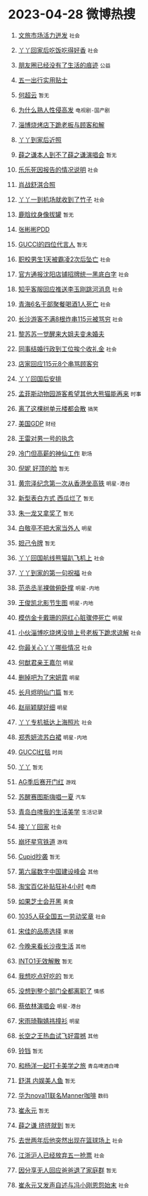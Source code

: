 # 2023-04-28 微博热搜 
1. [文旅市场活力迸发](https://m.weibo.cn/search?containerid=100103type%3D1%26t%3D10%26q%3D%23%E6%96%87%E6%97%85%E5%B8%82%E5%9C%BA%E6%B4%BB%E5%8A%9B%E8%BF%B8%E5%8F%91%23&stream_entry_id=51&isnewpage=1&extparam=seat%3D1%26c_type%3D51%26dgr%3D0%26cate%3D10103%26filter_type%3Drealtimehot%26stream_entry_id%3D51%26pos%3D0%26display_time%3D1682636653%26pre_seqid%3D1682636653034027383158&luicode=10000011&lfid=106003type%3D25%26t%3D3%26disable_hot%3D1%26filter_type%3Drealtimehot) `社会` 

2. [丫丫回家后吃饭吃得好香](https://m.weibo.cn/search?containerid=100103type%3D1%26t%3D10%26q%3D%23%E4%B8%AB%E4%B8%AB%E5%9B%9E%E5%AE%B6%E5%90%8E%E5%90%83%E9%A5%AD%E5%90%83%E5%BE%97%E5%A5%BD%E9%A6%99%23&stream_entry_id=31&isnewpage=1&extparam=seat%3D1%26c_type%3D31%26flag%3D16%26lcate%3D5001%26stream_entry_id%3D31%26filter_type%3Drealtimehot%26realpos%3D1%26q%3D%2523%25E4%25B8%25AB%25E4%25B8%25AB%25E5%259B%259E%25E5%25AE%25B6%25E5%2590%258E%25E5%2590%2583%25E9%25A5%25AD%25E5%2590%2583%25E5%25BE%2597%25E5%25A5%25BD%25E9%25A6%2599%2523%26dgr%3D0%26pos%3D0%26band_rank%3D1%26cate%3D5001%26display_time%3D1682636653%26pre_seqid%3D1682636653034027383158&luicode=10000011&lfid=106003type%3D25%26t%3D3%26disable_hot%3D1%26filter_type%3Drealtimehot) `社会` 

3. [朋友圈已经没有了生活的痕迹](https://m.weibo.cn/search?containerid=100103type%3D1%26t%3D10%26q%3D%23%E6%9C%8B%E5%8F%8B%E5%9C%88%E5%B7%B2%E7%BB%8F%E6%B2%A1%E6%9C%89%E4%BA%86%E7%94%9F%E6%B4%BB%E7%9A%84%E7%97%95%E8%BF%B9%23&stream_entry_id=31&isnewpage=1&extparam=seat%3D1%26c_type%3D31%26flag%3D2%26lcate%3D5001%26stream_entry_id%3D31%26filter_type%3Drealtimehot%26realpos%3D2%26q%3D%2523%25E6%259C%258B%25E5%258F%258B%25E5%259C%2588%25E5%25B7%25B2%25E7%25BB%258F%25E6%25B2%25A1%25E6%259C%2589%25E4%25BA%2586%25E7%2594%259F%25E6%25B4%25BB%25E7%259A%2584%25E7%2597%2595%25E8%25BF%25B9%2523%26dgr%3D0%26pos%3D1%26band_rank%3D2%26cate%3D5001%26display_time%3D1682636653%26pre_seqid%3D1682636653034027383158&luicode=10000011&lfid=106003type%3D25%26t%3D3%26disable_hot%3D1%26filter_type%3Drealtimehot) `公益` 

4. [五一出行实用贴士](https://m.weibo.cn/search?containerid=100103type%3D1%26t%3D10%26q%3D%23%E4%BA%94%E4%B8%80%E5%87%BA%E8%A1%8C%E5%AE%9E%E7%94%A8%E8%B4%B4%E5%A3%AB%23&stream_entry_id=31&isnewpage=1&extparam=seat%3D1%26c_type%3D31%26flag%3D0%26lcate%3D5001%26stream_entry_id%3D31%26filter_type%3Drealtimehot%26realpos%3D3%26q%3D%2523%25E4%25BA%2594%25E4%25B8%2580%25E5%2587%25BA%25E8%25A1%258C%25E5%25AE%259E%25E7%2594%25A8%25E8%25B4%25B4%25E5%25A3%25AB%2523%26dgr%3D0%26pos%3D2%26band_rank%3D3%26cate%3D5001%26display_time%3D1682636653%26pre_seqid%3D1682636653034027383158&luicode=10000011&lfid=106003type%3D25%26t%3D3%26disable_hot%3D1%26filter_type%3Drealtimehot)  

5. [何超云](https://m.weibo.cn/search?containerid=100103type%3D1%26t%3D10%26q%3D%E4%BD%95%E8%B6%85%E4%BA%91&stream_entry_id=31&isnewpage=1&extparam=seat%3D1%26c_type%3D31%26flag%3D2%26lcate%3D5001%26stream_entry_id%3D31%26filter_type%3Drealtimehot%26realpos%3D4%26q%3D%25E4%25BD%2595%25E8%25B6%2585%25E4%25BA%2591%26dgr%3D0%26pos%3D3%26band_rank%3D4%26cate%3D5001%26display_time%3D1682636653%26pre_seqid%3D1682636653034027383158&luicode=10000011&lfid=106003type%3D25%26t%3D3%26disable_hot%3D1%26filter_type%3Drealtimehot) `暂无` 

6. [为什么熟人性侵高发](https://m.weibo.cn/search?containerid=100103type%3D1%26t%3D10%26q%3D%23%E4%B8%BA%E4%BB%80%E4%B9%88%E7%86%9F%E4%BA%BA%E6%80%A7%E4%BE%B5%E9%AB%98%E5%8F%91%23&stream_entry_id=31&isnewpage=1&extparam=seat%3D1%26c_type%3D31%26flag%3D2%26lcate%3D5001%26stream_entry_id%3D31%26filter_type%3Drealtimehot%26realpos%3D5%26q%3D%2523%25E4%25B8%25BA%25E4%25BB%2580%25E4%25B9%2588%25E7%2586%259F%25E4%25BA%25BA%25E6%2580%25A7%25E4%25BE%25B5%25E9%25AB%2598%25E5%258F%2591%2523%26dgr%3D0%26pos%3D4%26band_rank%3D5%26cate%3D5001%26display_time%3D1682636653%26pre_seqid%3D1682636653034027383158&luicode=10000011&lfid=106003type%3D25%26t%3D3%26disable_hot%3D1%26filter_type%3Drealtimehot) `电视剧-国产剧` 

7. [淄博烧烤店下跪老板与顾客和解](https://m.weibo.cn/search?containerid=100103type%3D1%26t%3D10%26q%3D%23%E6%B7%84%E5%8D%9A%E7%83%A7%E7%83%A4%E5%BA%97%E4%B8%8B%E8%B7%AA%E8%80%81%E6%9D%BF%E4%B8%8E%E9%A1%BE%E5%AE%A2%E5%92%8C%E8%A7%A3%23&stream_entry_id=31&isnewpage=1&extparam=seat%3D1%26c_type%3D31%26flag%3D0%26lcate%3D5001%26stream_entry_id%3D31%26filter_type%3Drealtimehot%26realpos%3D6%26q%3D%2523%25E6%25B7%2584%25E5%258D%259A%25E7%2583%25A7%25E7%2583%25A4%25E5%25BA%2597%25E4%25B8%258B%25E8%25B7%25AA%25E8%2580%2581%25E6%259D%25BF%25E4%25B8%258E%25E9%25A1%25BE%25E5%25AE%25A2%25E5%2592%258C%25E8%25A7%25A3%2523%26dgr%3D0%26pos%3D5%26band_rank%3D6%26cate%3D5001%26display_time%3D1682636653%26pre_seqid%3D1682636653034027383158&luicode=10000011&lfid=106003type%3D25%26t%3D3%26disable_hot%3D1%26filter_type%3Drealtimehot)  

8. [丫丫到家后近照](https://m.weibo.cn/search?containerid=100103type%3D1%26t%3D10%26q%3D%23%E4%B8%AB%E4%B8%AB%E5%88%B0%E5%AE%B6%E5%90%8E%E8%BF%91%E7%85%A7%23&stream_entry_id=31&isnewpage=1&extparam=seat%3D1%26c_type%3D31%26flag%3D16%26lcate%3D5001%26stream_entry_id%3D31%26filter_type%3Drealtimehot%26realpos%3D7%26q%3D%2523%25E4%25B8%25AB%25E4%25B8%25AB%25E5%2588%25B0%25E5%25AE%25B6%25E5%2590%258E%25E8%25BF%2591%25E7%2585%25A7%2523%26dgr%3D0%26pos%3D6%26band_rank%3D7%26cate%3D5001%26display_time%3D1682636653%26pre_seqid%3D1682636653034027383158&luicode=10000011&lfid=106003type%3D25%26t%3D3%26disable_hot%3D1%26filter_type%3Drealtimehot)  

9. [薛之谦本人到不了薛之谦演唱会](https://m.weibo.cn/search?containerid=100103type%3D1%26t%3D10%26q%3D%E8%96%9B%E4%B9%8B%E8%B0%A6%E6%9C%AC%E4%BA%BA%E5%88%B0%E4%B8%8D%E4%BA%86%E8%96%9B%E4%B9%8B%E8%B0%A6%E6%BC%94%E5%94%B1%E4%BC%9A&stream_entry_id=31&isnewpage=1&extparam=seat%3D1%26c_type%3D31%26flag%3D0%26lcate%3D5001%26stream_entry_id%3D31%26filter_type%3Drealtimehot%26realpos%3D8%26q%3D%25E8%2596%259B%25E4%25B9%258B%25E8%25B0%25A6%25E6%259C%25AC%25E4%25BA%25BA%25E5%2588%25B0%25E4%25B8%258D%25E4%25BA%2586%25E8%2596%259B%25E4%25B9%258B%25E8%25B0%25A6%25E6%25BC%2594%25E5%2594%25B1%25E4%25BC%259A%26dgr%3D0%26pos%3D7%26band_rank%3D8%26cate%3D5001%26display_time%3D1682636653%26pre_seqid%3D1682636653034027383158&luicode=10000011&lfid=106003type%3D25%26t%3D3%26disable_hot%3D1%26filter_type%3Drealtimehot) `暂无` 

10. [乐乐死因报告的情况说明](https://m.weibo.cn/search?containerid=100103type%3D1%26t%3D10%26q%3D%23%E4%B9%90%E4%B9%90%E6%AD%BB%E5%9B%A0%E6%8A%A5%E5%91%8A%E7%9A%84%E6%83%85%E5%86%B5%E8%AF%B4%E6%98%8E%23&stream_entry_id=31&isnewpage=1&extparam=seat%3D1%26c_type%3D31%26flag%3D0%26lcate%3D5001%26stream_entry_id%3D31%26filter_type%3Drealtimehot%26realpos%3D9%26q%3D%2523%25E4%25B9%2590%25E4%25B9%2590%25E6%25AD%25BB%25E5%259B%25A0%25E6%258A%25A5%25E5%2591%258A%25E7%259A%2584%25E6%2583%2585%25E5%2586%25B5%25E8%25AF%25B4%25E6%2598%258E%2523%26dgr%3D0%26pos%3D8%26band_rank%3D9%26cate%3D5001%26display_time%3D1682636653%26pre_seqid%3D1682636653034027383158&luicode=10000011&lfid=106003type%3D25%26t%3D3%26disable_hot%3D1%26filter_type%3Drealtimehot) `社会` 

11. [肖战舒淇合照](https://m.weibo.cn/search?containerid=100103type%3D1%26t%3D10%26q%3D%23%E8%82%96%E6%88%98%E8%88%92%E6%B7%87%E5%90%88%E7%85%A7%23&stream_entry_id=31&isnewpage=1&extparam=seat%3D1%26c_type%3D31%26flag%3D0%26lcate%3D5001%26stream_entry_id%3D31%26filter_type%3Drealtimehot%26realpos%3D10%26q%3D%2523%25E8%2582%2596%25E6%2588%2598%25E8%2588%2592%25E6%25B7%2587%25E5%2590%2588%25E7%2585%25A7%2523%26dgr%3D0%26pos%3D9%26band_rank%3D10%26cate%3D5001%26display_time%3D1682636653%26pre_seqid%3D1682636653034027383158&luicode=10000011&lfid=106003type%3D25%26t%3D3%26disable_hot%3D1%26filter_type%3Drealtimehot)  

12. [丫丫一到机场就收到了竹子](https://m.weibo.cn/search?containerid=100103type%3D1%26t%3D10%26q%3D%23%E4%B8%AB%E4%B8%AB%E4%B8%80%E5%88%B0%E6%9C%BA%E5%9C%BA%E5%B0%B1%E6%94%B6%E5%88%B0%E4%BA%86%E7%AB%B9%E5%AD%90%23&stream_entry_id=31&isnewpage=1&extparam=seat%3D1%26c_type%3D31%26flag%3D0%26lcate%3D5001%26stream_entry_id%3D31%26filter_type%3Drealtimehot%26realpos%3D11%26q%3D%2523%25E4%25B8%25AB%25E4%25B8%25AB%25E4%25B8%2580%25E5%2588%25B0%25E6%259C%25BA%25E5%259C%25BA%25E5%25B0%25B1%25E6%2594%25B6%25E5%2588%25B0%25E4%25BA%2586%25E7%25AB%25B9%25E5%25AD%2590%2523%26dgr%3D0%26pos%3D10%26band_rank%3D11%26cate%3D5001%26display_time%3D1682636653%26pre_seqid%3D1682636653034027383158&luicode=10000011&lfid=106003type%3D25%26t%3D3%26disable_hot%3D1%26filter_type%3Drealtimehot) `社会` 

13. [鹿晗纹身像拔罐](https://m.weibo.cn/search?containerid=100103type%3D1%26t%3D10%26q%3D%E9%B9%BF%E6%99%97%E7%BA%B9%E8%BA%AB%E5%83%8F%E6%8B%94%E7%BD%90&stream_entry_id=31&isnewpage=1&extparam=seat%3D1%26c_type%3D31%26flag%3D0%26lcate%3D5001%26stream_entry_id%3D31%26filter_type%3Drealtimehot%26realpos%3D12%26q%3D%25E9%25B9%25BF%25E6%2599%2597%25E7%25BA%25B9%25E8%25BA%25AB%25E5%2583%258F%25E6%258B%2594%25E7%25BD%2590%26dgr%3D0%26pos%3D11%26band_rank%3D12%26cate%3D5001%26display_time%3D1682636653%26pre_seqid%3D1682636653034027383158&luicode=10000011&lfid=106003type%3D25%26t%3D3%26disable_hot%3D1%26filter_type%3Drealtimehot) `暂无` 

14. [张彬彬PDD](https://m.weibo.cn/search?containerid=100103type%3D1%26t%3D10%26q%3D%E5%BC%A0%E5%BD%AC%E5%BD%ACPDD&stream_entry_id=31&isnewpage=1&extparam=seat%3D1%26c_type%3D31%26flag%3D0%26lcate%3D5001%26stream_entry_id%3D31%26filter_type%3Drealtimehot%26realpos%3D13%26q%3D%25E5%25BC%25A0%25E5%25BD%25AC%25E5%25BD%25ACPDD%26dgr%3D0%26pos%3D12%26band_rank%3D13%26cate%3D5001%26display_time%3D1682636653%26pre_seqid%3D1682636653034027383158&luicode=10000011&lfid=106003type%3D25%26t%3D3%26disable_hot%3D1%26filter_type%3Drealtimehot)  

15. [GUCCI的四位代言人](https://m.weibo.cn/search?containerid=100103type%3D1%26t%3D10%26q%3DGUCCI%E7%9A%84%E5%9B%9B%E4%BD%8D%E4%BB%A3%E8%A8%80%E4%BA%BA&stream_entry_id=31&isnewpage=1&extparam=seat%3D1%26c_type%3D31%26flag%3D0%26lcate%3D5001%26stream_entry_id%3D31%26filter_type%3Drealtimehot%26realpos%3D14%26q%3DGUCCI%25E7%259A%2584%25E5%259B%259B%25E4%25BD%258D%25E4%25BB%25A3%25E8%25A8%2580%25E4%25BA%25BA%26dgr%3D0%26pos%3D13%26band_rank%3D14%26cate%3D5001%26display_time%3D1682636653%26pre_seqid%3D1682636653034027383158&luicode=10000011&lfid=106003type%3D25%26t%3D3%26disable_hot%3D1%26filter_type%3Drealtimehot) `暂无` 

16. [职校男生1天被霸凌2次后坠亡](https://m.weibo.cn/search?containerid=100103type%3D1%26t%3D10%26q%3D%23%E8%81%8C%E6%A0%A1%E7%94%B7%E7%94%9F1%E5%A4%A9%E8%A2%AB%E9%9C%B8%E5%87%8C2%E6%AC%A1%E5%90%8E%E5%9D%A0%E4%BA%A1%23&stream_entry_id=31&isnewpage=1&extparam=seat%3D1%26c_type%3D31%26flag%3D0%26lcate%3D5001%26stream_entry_id%3D31%26filter_type%3Drealtimehot%26realpos%3D15%26q%3D%2523%25E8%2581%258C%25E6%25A0%25A1%25E7%2594%25B7%25E7%2594%259F1%25E5%25A4%25A9%25E8%25A2%25AB%25E9%259C%25B8%25E5%2587%258C2%25E6%25AC%25A1%25E5%2590%258E%25E5%259D%25A0%25E4%25BA%25A1%2523%26dgr%3D0%26pos%3D14%26band_rank%3D15%26cate%3D5001%26display_time%3D1682636653%26pre_seqid%3D1682636653034027383158&luicode=10000011&lfid=106003type%3D25%26t%3D3%26disable_hot%3D1%26filter_type%3Drealtimehot) `社会` 

17. [官方通报沈阳店铺招牌统一黑底白字](https://m.weibo.cn/search?containerid=100103type%3D1%26t%3D10%26q%3D%23%E5%AE%98%E6%96%B9%E9%80%9A%E6%8A%A5%E6%B2%88%E9%98%B3%E5%BA%97%E9%93%BA%E6%8B%9B%E7%89%8C%E7%BB%9F%E4%B8%80%E9%BB%91%E5%BA%95%E7%99%BD%E5%AD%97%23&stream_entry_id=31&isnewpage=1&extparam=seat%3D1%26c_type%3D31%26flag%3D0%26lcate%3D5001%26stream_entry_id%3D31%26filter_type%3Drealtimehot%26realpos%3D16%26q%3D%2523%25E5%25AE%2598%25E6%2596%25B9%25E9%2580%259A%25E6%258A%25A5%25E6%25B2%2588%25E9%2598%25B3%25E5%25BA%2597%25E9%2593%25BA%25E6%258B%259B%25E7%2589%258C%25E7%25BB%259F%25E4%25B8%2580%25E9%25BB%2591%25E5%25BA%2595%25E7%2599%25BD%25E5%25AD%2597%2523%26dgr%3D0%26pos%3D15%26band_rank%3D16%26cate%3D5001%26display_time%3D1682636653%26pre_seqid%3D1682636653034027383158&luicode=10000011&lfid=106003type%3D25%26t%3D3%26disable_hot%3D1%26filter_type%3Drealtimehot) `社会` 

18. [知乎客服回应推送李玉刚跳河消息](https://m.weibo.cn/search?containerid=100103type%3D1%26t%3D10%26q%3D%23%E7%9F%A5%E4%B9%8E%E5%AE%A2%E6%9C%8D%E5%9B%9E%E5%BA%94%E6%8E%A8%E9%80%81%E6%9D%8E%E7%8E%89%E5%88%9A%E8%B7%B3%E6%B2%B3%E6%B6%88%E6%81%AF%23&stream_entry_id=31&isnewpage=1&extparam=seat%3D1%26c_type%3D31%26flag%3D0%26lcate%3D5001%26stream_entry_id%3D31%26filter_type%3Drealtimehot%26realpos%3D17%26q%3D%2523%25E7%259F%25A5%25E4%25B9%258E%25E5%25AE%25A2%25E6%259C%258D%25E5%259B%259E%25E5%25BA%2594%25E6%258E%25A8%25E9%2580%2581%25E6%259D%258E%25E7%258E%2589%25E5%2588%259A%25E8%25B7%25B3%25E6%25B2%25B3%25E6%25B6%2588%25E6%2581%25AF%2523%26dgr%3D0%26pos%3D16%26band_rank%3D17%26cate%3D5001%26display_time%3D1682636653%26pre_seqid%3D1682636653034027383158&luicode=10000011&lfid=106003type%3D25%26t%3D3%26disable_hot%3D1%26filter_type%3Drealtimehot) `社会` 

19. [青海6名干部聚餐喝酒1人死亡](https://m.weibo.cn/search?containerid=100103type%3D1%26t%3D10%26q%3D%23%E9%9D%92%E6%B5%B76%E5%90%8D%E5%B9%B2%E9%83%A8%E8%81%9A%E9%A4%90%E5%96%9D%E9%85%921%E4%BA%BA%E6%AD%BB%E4%BA%A1%23&stream_entry_id=31&isnewpage=1&extparam=seat%3D1%26c_type%3D31%26flag%3D0%26lcate%3D5001%26stream_entry_id%3D31%26filter_type%3Drealtimehot%26realpos%3D18%26q%3D%2523%25E9%259D%2592%25E6%25B5%25B76%25E5%2590%258D%25E5%25B9%25B2%25E9%2583%25A8%25E8%2581%259A%25E9%25A4%2590%25E5%2596%259D%25E9%2585%25921%25E4%25BA%25BA%25E6%25AD%25BB%25E4%25BA%25A1%2523%26dgr%3D0%26pos%3D17%26band_rank%3D18%26cate%3D5001%26display_time%3D1682636653%26pre_seqid%3D1682636653034027383158&luicode=10000011&lfid=106003type%3D25%26t%3D3%26disable_hot%3D1%26filter_type%3Drealtimehot) `社会` 

20. [长沙游客不满8根炸串115元被骂穷](https://m.weibo.cn/search?containerid=100103type%3D1%26t%3D10%26q%3D%23%E9%95%BF%E6%B2%99%E6%B8%B8%E5%AE%A2%E4%B8%8D%E6%BB%A18%E6%A0%B9%E7%82%B8%E4%B8%B2115%E5%85%83%E8%A2%AB%E9%AA%82%E7%A9%B7%23&stream_entry_id=31&isnewpage=1&extparam=seat%3D1%26c_type%3D31%26flag%3D0%26lcate%3D5001%26stream_entry_id%3D31%26filter_type%3Drealtimehot%26realpos%3D19%26q%3D%2523%25E9%2595%25BF%25E6%25B2%2599%25E6%25B8%25B8%25E5%25AE%25A2%25E4%25B8%258D%25E6%25BB%25A18%25E6%25A0%25B9%25E7%2582%25B8%25E4%25B8%25B2115%25E5%2585%2583%25E8%25A2%25AB%25E9%25AA%2582%25E7%25A9%25B7%2523%26dgr%3D0%26pos%3D18%26band_rank%3D19%26cate%3D5001%26display_time%3D1682636653%26pre_seqid%3D1682636653034027383158&luicode=10000011&lfid=106003type%3D25%26t%3D3%26disable_hot%3D1%26filter_type%3Drealtimehot) `社会` 

21. [黎苏苏一觉醒来大姐夫变未婚夫](https://m.weibo.cn/search?containerid=100103type%3D1%26t%3D10%26q%3D%23%E9%BB%8E%E8%8B%8F%E8%8B%8F%E4%B8%80%E8%A7%89%E9%86%92%E6%9D%A5%E5%A4%A7%E5%A7%90%E5%A4%AB%E5%8F%98%E6%9C%AA%E5%A9%9A%E5%A4%AB%23&stream_entry_id=31&isnewpage=1&extparam=seat%3D1%26c_type%3D31%26flag%3D0%26lcate%3D5001%26stream_entry_id%3D31%26filter_type%3Drealtimehot%26realpos%3D20%26q%3D%2523%25E9%25BB%258E%25E8%258B%258F%25E8%258B%258F%25E4%25B8%2580%25E8%25A7%2589%25E9%2586%2592%25E6%259D%25A5%25E5%25A4%25A7%25E5%25A7%2590%25E5%25A4%25AB%25E5%258F%2598%25E6%259C%25AA%25E5%25A9%259A%25E5%25A4%25AB%2523%26dgr%3D0%26pos%3D19%26band_rank%3D20%26cate%3D5001%26display_time%3D1682636653%26pre_seqid%3D1682636653034027383158&luicode=10000011&lfid=106003type%3D25%26t%3D3%26disable_hot%3D1%26filter_type%3Drealtimehot)  

22. [同事结婚行政到工位挨个收礼金](https://m.weibo.cn/search?containerid=100103type%3D1%26t%3D10%26q%3D%23%E5%90%8C%E4%BA%8B%E7%BB%93%E5%A9%9A%E8%A1%8C%E6%94%BF%E5%88%B0%E5%B7%A5%E4%BD%8D%E6%8C%A8%E4%B8%AA%E6%94%B6%E7%A4%BC%E9%87%91%23&stream_entry_id=31&isnewpage=1&extparam=seat%3D1%26c_type%3D31%26flag%3D0%26lcate%3D5001%26stream_entry_id%3D31%26filter_type%3Drealtimehot%26realpos%3D21%26q%3D%2523%25E5%2590%258C%25E4%25BA%258B%25E7%25BB%2593%25E5%25A9%259A%25E8%25A1%258C%25E6%2594%25BF%25E5%2588%25B0%25E5%25B7%25A5%25E4%25BD%258D%25E6%258C%25A8%25E4%25B8%25AA%25E6%2594%25B6%25E7%25A4%25BC%25E9%2587%2591%2523%26dgr%3D0%26pos%3D20%26band_rank%3D21%26cate%3D5001%26display_time%3D1682636653%26pre_seqid%3D1682636653034027383158&luicode=10000011&lfid=106003type%3D25%26t%3D3%26disable_hot%3D1%26filter_type%3Drealtimehot) `社会` 

23. [店家回应115元8个串骂顾客穷](https://m.weibo.cn/search?containerid=100103type%3D1%26t%3D10%26q%3D%23%E5%BA%97%E5%AE%B6%E5%9B%9E%E5%BA%94115%E5%85%838%E4%B8%AA%E4%B8%B2%E9%AA%82%E9%A1%BE%E5%AE%A2%E7%A9%B7%23&stream_entry_id=31&isnewpage=1&extparam=seat%3D1%26c_type%3D31%26flag%3D0%26lcate%3D5001%26stream_entry_id%3D31%26filter_type%3Drealtimehot%26realpos%3D22%26q%3D%2523%25E5%25BA%2597%25E5%25AE%25B6%25E5%259B%259E%25E5%25BA%2594115%25E5%2585%25838%25E4%25B8%25AA%25E4%25B8%25B2%25E9%25AA%2582%25E9%25A1%25BE%25E5%25AE%25A2%25E7%25A9%25B7%2523%26dgr%3D0%26pos%3D21%26band_rank%3D22%26cate%3D5001%26display_time%3D1682636653%26pre_seqid%3D1682636653034027383158&luicode=10000011&lfid=106003type%3D25%26t%3D3%26disable_hot%3D1%26filter_type%3Drealtimehot)  

24. [丫丫回国后安排](https://m.weibo.cn/search?containerid=100103type%3D1%26t%3D10%26q%3D%23%E4%B8%AB%E4%B8%AB%E5%9B%9E%E5%9B%BD%E5%90%8E%E5%AE%89%E6%8E%92%23&stream_entry_id=31&isnewpage=1&extparam=seat%3D1%26c_type%3D31%26flag%3D0%26lcate%3D5001%26stream_entry_id%3D31%26filter_type%3Drealtimehot%26realpos%3D23%26q%3D%2523%25E4%25B8%25AB%25E4%25B8%25AB%25E5%259B%259E%25E5%259B%25BD%25E5%2590%258E%25E5%25AE%2589%25E6%258E%2592%2523%26dgr%3D0%26pos%3D22%26band_rank%3D23%26cate%3D5001%26display_time%3D1682636653%26pre_seqid%3D1682636653034027383158&luicode=10000011&lfid=106003type%3D25%26t%3D3%26disable_hot%3D1%26filter_type%3Drealtimehot)  

25. [孟菲斯动物园游客希望其他大熊猫能再来](https://m.weibo.cn/search?containerid=100103type%3D1%26t%3D10%26q%3D%23%E5%AD%9F%E8%8F%B2%E6%96%AF%E5%8A%A8%E7%89%A9%E5%9B%AD%E6%B8%B8%E5%AE%A2%E5%B8%8C%E6%9C%9B%E5%85%B6%E4%BB%96%E5%A4%A7%E7%86%8A%E7%8C%AB%E8%83%BD%E5%86%8D%E6%9D%A5%23&stream_entry_id=31&isnewpage=1&extparam=seat%3D1%26c_type%3D31%26flag%3D0%26lcate%3D5001%26stream_entry_id%3D31%26filter_type%3Drealtimehot%26realpos%3D24%26q%3D%2523%25E5%25AD%259F%25E8%258F%25B2%25E6%2596%25AF%25E5%258A%25A8%25E7%2589%25A9%25E5%259B%25AD%25E6%25B8%25B8%25E5%25AE%25A2%25E5%25B8%258C%25E6%259C%259B%25E5%2585%25B6%25E4%25BB%2596%25E5%25A4%25A7%25E7%2586%258A%25E7%258C%25AB%25E8%2583%25BD%25E5%2586%258D%25E6%259D%25A5%2523%26dgr%3D0%26pos%3D23%26band_rank%3D24%26cate%3D5001%26display_time%3D1682636653%26pre_seqid%3D1682636653034027383158&luicode=10000011&lfid=106003type%3D25%26t%3D3%26disable_hot%3D1%26filter_type%3Drealtimehot) `时事` 

26. [离了这棵树单元楼都会散](https://m.weibo.cn/search?containerid=100103type%3D1%26t%3D10%26q%3D%23%E7%A6%BB%E4%BA%86%E8%BF%99%E6%A3%B5%E6%A0%91%E5%8D%95%E5%85%83%E6%A5%BC%E9%83%BD%E4%BC%9A%E6%95%A3%23&stream_entry_id=31&isnewpage=1&extparam=seat%3D1%26c_type%3D31%26flag%3D0%26lcate%3D5001%26stream_entry_id%3D31%26filter_type%3Drealtimehot%26realpos%3D25%26q%3D%2523%25E7%25A6%25BB%25E4%25BA%2586%25E8%25BF%2599%25E6%25A3%25B5%25E6%25A0%2591%25E5%258D%2595%25E5%2585%2583%25E6%25A5%25BC%25E9%2583%25BD%25E4%25BC%259A%25E6%2595%25A3%2523%26dgr%3D0%26pos%3D24%26band_rank%3D25%26cate%3D5001%26display_time%3D1682636653%26pre_seqid%3D1682636653034027383158&luicode=10000011&lfid=106003type%3D25%26t%3D3%26disable_hot%3D1%26filter_type%3Drealtimehot) `搞笑` 

27. [美国GDP](https://m.weibo.cn/search?containerid=100103type%3D1%26t%3D10%26q%3D%E7%BE%8E%E5%9B%BDGDP&stream_entry_id=31&isnewpage=1&extparam=seat%3D1%26c_type%3D31%26flag%3D0%26lcate%3D5001%26stream_entry_id%3D31%26filter_type%3Drealtimehot%26realpos%3D26%26q%3D%25E7%25BE%258E%25E5%259B%25BDGDP%26dgr%3D0%26pos%3D25%26band_rank%3D26%26cate%3D5001%26display_time%3D1682636653%26pre_seqid%3D1682636653034027383158&luicode=10000011&lfid=106003type%3D25%26t%3D3%26disable_hot%3D1%26filter_type%3Drealtimehot) `财经` 

28. [王雷对男一号的执念](https://m.weibo.cn/search?containerid=100103type%3D1%26t%3D10%26q%3D%23%E7%8E%8B%E9%9B%B7%E5%AF%B9%E7%94%B7%E4%B8%80%E5%8F%B7%E7%9A%84%E6%89%A7%E5%BF%B5%23&stream_entry_id=31&isnewpage=1&extparam=seat%3D1%26c_type%3D31%26flag%3D0%26lcate%3D5001%26stream_entry_id%3D31%26filter_type%3Drealtimehot%26realpos%3D27%26q%3D%2523%25E7%258E%258B%25E9%259B%25B7%25E5%25AF%25B9%25E7%2594%25B7%25E4%25B8%2580%25E5%258F%25B7%25E7%259A%2584%25E6%2589%25A7%25E5%25BF%25B5%2523%26dgr%3D0%26pos%3D26%26band_rank%3D27%26cate%3D5001%26display_time%3D1682636653%26pre_seqid%3D1682636653034027383158&luicode=10000011&lfid=106003type%3D25%26t%3D3%26disable_hot%3D1%26filter_type%3Drealtimehot)  

29. [冷门但高薪的神仙工作](https://m.weibo.cn/search?containerid=100103type%3D1%26t%3D10%26q%3D%23%E5%86%B7%E9%97%A8%E4%BD%86%E9%AB%98%E8%96%AA%E7%9A%84%E7%A5%9E%E4%BB%99%E5%B7%A5%E4%BD%9C%23&stream_entry_id=31&isnewpage=1&extparam=seat%3D1%26c_type%3D31%26flag%3D0%26lcate%3D5001%26stream_entry_id%3D31%26filter_type%3Drealtimehot%26realpos%3D28%26q%3D%2523%25E5%2586%25B7%25E9%2597%25A8%25E4%25BD%2586%25E9%25AB%2598%25E8%2596%25AA%25E7%259A%2584%25E7%25A5%259E%25E4%25BB%2599%25E5%25B7%25A5%25E4%25BD%259C%2523%26dgr%3D0%26pos%3D27%26band_rank%3D28%26cate%3D5001%26display_time%3D1682636653%26pre_seqid%3D1682636653034027383158&luicode=10000011&lfid=106003type%3D25%26t%3D3%26disable_hot%3D1%26filter_type%3Drealtimehot) `职场` 

30. [倪妮 好顶的脸](https://m.weibo.cn/search?containerid=100103type%3D1%26t%3D10%26q%3D%E5%80%AA%E5%A6%AE+%E5%A5%BD%E9%A1%B6%E7%9A%84%E8%84%B8&stream_entry_id=31&isnewpage=1&extparam=seat%3D1%26c_type%3D31%26flag%3D0%26lcate%3D5001%26stream_entry_id%3D31%26filter_type%3Drealtimehot%26realpos%3D29%26q%3D%25E5%2580%25AA%25E5%25A6%25AE%2520%25E5%25A5%25BD%25E9%25A1%25B6%25E7%259A%2584%25E8%2584%25B8%26dgr%3D0%26pos%3D28%26band_rank%3D29%26cate%3D5001%26display_time%3D1682636653%26pre_seqid%3D1682636653034027383158&luicode=10000011&lfid=106003type%3D25%26t%3D3%26disable_hot%3D1%26filter_type%3Drealtimehot) `暂无` 

31. [黄宗泽纪念第一次从香港坐高铁](https://m.weibo.cn/search?containerid=100103type%3D1%26t%3D10%26q%3D%23%E9%BB%84%E5%AE%97%E6%B3%BD%E7%BA%AA%E5%BF%B5%E7%AC%AC%E4%B8%80%E6%AC%A1%E4%BB%8E%E9%A6%99%E6%B8%AF%E5%9D%90%E9%AB%98%E9%93%81%23&stream_entry_id=31&isnewpage=1&extparam=seat%3D1%26c_type%3D31%26flag%3D0%26lcate%3D5001%26stream_entry_id%3D31%26filter_type%3Drealtimehot%26realpos%3D30%26q%3D%2523%25E9%25BB%2584%25E5%25AE%2597%25E6%25B3%25BD%25E7%25BA%25AA%25E5%25BF%25B5%25E7%25AC%25AC%25E4%25B8%2580%25E6%25AC%25A1%25E4%25BB%258E%25E9%25A6%2599%25E6%25B8%25AF%25E5%259D%2590%25E9%25AB%2598%25E9%2593%2581%2523%26dgr%3D0%26pos%3D29%26band_rank%3D30%26cate%3D5001%26display_time%3D1682636653%26pre_seqid%3D1682636653034027383158&luicode=10000011&lfid=106003type%3D25%26t%3D3%26disable_hot%3D1%26filter_type%3Drealtimehot) `明星-港台` 

32. [新型表白方式 西瓜烂了](https://m.weibo.cn/search?containerid=100103type%3D1%26t%3D10%26q%3D%E6%96%B0%E5%9E%8B%E8%A1%A8%E7%99%BD%E6%96%B9%E5%BC%8F+%E8%A5%BF%E7%93%9C%E7%83%82%E4%BA%86&stream_entry_id=31&isnewpage=1&extparam=seat%3D1%26c_type%3D31%26flag%3D0%26lcate%3D5001%26stream_entry_id%3D31%26filter_type%3Drealtimehot%26realpos%3D31%26q%3D%25E6%2596%25B0%25E5%259E%258B%25E8%25A1%25A8%25E7%2599%25BD%25E6%2596%25B9%25E5%25BC%258F%2520%25E8%25A5%25BF%25E7%2593%259C%25E7%2583%2582%25E4%25BA%2586%26dgr%3D0%26pos%3D30%26band_rank%3D31%26cate%3D5001%26display_time%3D1682636653%26pre_seqid%3D1682636653034027383158&luicode=10000011&lfid=106003type%3D25%26t%3D3%26disable_hot%3D1%26filter_type%3Drealtimehot) `暂无` 

33. [朱一龙又拿奖了](https://m.weibo.cn/search?containerid=100103type%3D1%26t%3D10%26q%3D%E6%9C%B1%E4%B8%80%E9%BE%99%E5%8F%88%E6%8B%BF%E5%A5%96%E4%BA%86&stream_entry_id=31&isnewpage=1&extparam=seat%3D1%26c_type%3D31%26flag%3D0%26lcate%3D5001%26stream_entry_id%3D31%26filter_type%3Drealtimehot%26realpos%3D32%26q%3D%25E6%259C%25B1%25E4%25B8%2580%25E9%25BE%2599%25E5%258F%2588%25E6%258B%25BF%25E5%25A5%2596%25E4%25BA%2586%26dgr%3D0%26pos%3D31%26band_rank%3D32%26cate%3D5001%26display_time%3D1682636653%26pre_seqid%3D1682636653034027383158&luicode=10000011&lfid=106003type%3D25%26t%3D3%26disable_hot%3D1%26filter_type%3Drealtimehot) `暂无` 

34. [白敬亭不把大家当外人](https://m.weibo.cn/search?containerid=100103type%3D1%26t%3D10%26q%3D%23%E7%99%BD%E6%95%AC%E4%BA%AD%E4%B8%8D%E6%8A%8A%E5%A4%A7%E5%AE%B6%E5%BD%93%E5%A4%96%E4%BA%BA%23&stream_entry_id=31&isnewpage=1&extparam=seat%3D1%26c_type%3D31%26flag%3D0%26lcate%3D5001%26stream_entry_id%3D31%26filter_type%3Drealtimehot%26realpos%3D33%26q%3D%2523%25E7%2599%25BD%25E6%2595%25AC%25E4%25BA%25AD%25E4%25B8%258D%25E6%258A%258A%25E5%25A4%25A7%25E5%25AE%25B6%25E5%25BD%2593%25E5%25A4%2596%25E4%25BA%25BA%2523%26dgr%3D0%26pos%3D32%26band_rank%3D33%26cate%3D5001%26display_time%3D1682636653%26pre_seqid%3D1682636653034027383158&luicode=10000011&lfid=106003type%3D25%26t%3D3%26disable_hot%3D1%26filter_type%3Drealtimehot) `明星` 

35. [妲己令牌](https://m.weibo.cn/search?containerid=100103type%3D1%26t%3D10%26q%3D%23%E5%A6%B2%E5%B7%B1%E4%BB%A4%E7%89%8C%23&stream_entry_id=31&isnewpage=1&extparam=seat%3D1%26c_type%3D31%26flag%3D0%26lcate%3D5001%26stream_entry_id%3D31%26filter_type%3Drealtimehot%26realpos%3D34%26q%3D%2523%25E5%25A6%25B2%25E5%25B7%25B1%25E4%25BB%25A4%25E7%2589%258C%2523%26dgr%3D0%26pos%3D33%26band_rank%3D34%26cate%3D5001%26display_time%3D1682636653%26pre_seqid%3D1682636653034027383158&luicode=10000011&lfid=106003type%3D25%26t%3D3%26disable_hot%3D1%26filter_type%3Drealtimehot) `暂无` 

36. [丫丫回国航线熊猫趴飞机上](https://m.weibo.cn/search?containerid=100103type%3D1%26t%3D10%26q%3D%23%E4%B8%AB%E4%B8%AB%E5%9B%9E%E5%9B%BD%E8%88%AA%E7%BA%BF%E7%86%8A%E7%8C%AB%E8%B6%B4%E9%A3%9E%E6%9C%BA%E4%B8%8A%23&stream_entry_id=31&isnewpage=1&extparam=seat%3D1%26c_type%3D31%26flag%3D0%26lcate%3D5001%26stream_entry_id%3D31%26filter_type%3Drealtimehot%26realpos%3D35%26q%3D%2523%25E4%25B8%25AB%25E4%25B8%25AB%25E5%259B%259E%25E5%259B%25BD%25E8%2588%25AA%25E7%25BA%25BF%25E7%2586%258A%25E7%258C%25AB%25E8%25B6%25B4%25E9%25A3%259E%25E6%259C%25BA%25E4%25B8%258A%2523%26dgr%3D0%26pos%3D34%26band_rank%3D35%26cate%3D5001%26display_time%3D1682636653%26pre_seqid%3D1682636653034027383158&luicode=10000011&lfid=106003type%3D25%26t%3D3%26disable_hot%3D1%26filter_type%3Drealtimehot) `社会` 

37. [丫丫到家的第一句祝福](https://m.weibo.cn/search?containerid=100103type%3D1%26t%3D10%26q%3D%23%E4%B8%AB%E4%B8%AB%E5%88%B0%E5%AE%B6%E7%9A%84%E7%AC%AC%E4%B8%80%E5%8F%A5%E7%A5%9D%E7%A6%8F%23&stream_entry_id=31&isnewpage=1&extparam=seat%3D1%26c_type%3D31%26flag%3D0%26lcate%3D5001%26stream_entry_id%3D31%26filter_type%3Drealtimehot%26realpos%3D36%26q%3D%2523%25E4%25B8%25AB%25E4%25B8%25AB%25E5%2588%25B0%25E5%25AE%25B6%25E7%259A%2584%25E7%25AC%25AC%25E4%25B8%2580%25E5%258F%25A5%25E7%25A5%259D%25E7%25A6%258F%2523%26dgr%3D0%26pos%3D35%26band_rank%3D36%26cate%3D5001%26display_time%3D1682636653%26pre_seqid%3D1682636653034027383158&luicode=10000011&lfid=106003type%3D25%26t%3D3%26disable_hot%3D1%26filter_type%3Drealtimehot) `社会` 

38. [范丞丞半裸做俯卧撑](https://m.weibo.cn/search?containerid=100103type%3D1%26t%3D10%26q%3D%23%E8%8C%83%E4%B8%9E%E4%B8%9E%E5%8D%8A%E8%A3%B8%E5%81%9A%E4%BF%AF%E5%8D%A7%E6%92%91%23&stream_entry_id=31&isnewpage=1&extparam=seat%3D1%26c_type%3D31%26flag%3D0%26lcate%3D5001%26stream_entry_id%3D31%26filter_type%3Drealtimehot%26realpos%3D37%26q%3D%2523%25E8%258C%2583%25E4%25B8%259E%25E4%25B8%259E%25E5%258D%258A%25E8%25A3%25B8%25E5%2581%259A%25E4%25BF%25AF%25E5%258D%25A7%25E6%2592%2591%2523%26dgr%3D0%26pos%3D36%26band_rank%3D37%26cate%3D5001%26display_time%3D1682636653%26pre_seqid%3D1682636653034027383158&luicode=10000011&lfid=106003type%3D25%26t%3D3%26disable_hot%3D1%26filter_type%3Drealtimehot) `明星-内地` 

39. [王俊凯北影节生图](https://m.weibo.cn/search?containerid=100103type%3D1%26t%3D10%26q%3D%E7%8E%8B%E4%BF%8A%E5%87%AF%E5%8C%97%E5%BD%B1%E8%8A%82%E7%94%9F%E5%9B%BE&stream_entry_id=31&isnewpage=1&extparam=seat%3D1%26c_type%3D31%26flag%3D0%26lcate%3D5001%26stream_entry_id%3D31%26filter_type%3Drealtimehot%26realpos%3D38%26q%3D%25E7%258E%258B%25E4%25BF%258A%25E5%2587%25AF%25E5%258C%2597%25E5%25BD%25B1%25E8%258A%2582%25E7%2594%259F%25E5%259B%25BE%26dgr%3D0%26pos%3D37%26band_rank%3D38%26cate%3D5001%26display_time%3D1682636653%26pre_seqid%3D1682636653034027383158&luicode=10000011&lfid=106003type%3D25%26t%3D3%26disable_hot%3D1%26filter_type%3Drealtimehot) `明星-内地` 

40. [模仿金卡戴珊的网红心脏骤停死亡](https://m.weibo.cn/search?containerid=100103type%3D1%26t%3D10%26q%3D%23%E6%A8%A1%E4%BB%BF%E9%87%91%E5%8D%A1%E6%88%B4%E7%8F%8A%E7%9A%84%E7%BD%91%E7%BA%A2%E5%BF%83%E8%84%8F%E9%AA%A4%E5%81%9C%E6%AD%BB%E4%BA%A1%23&stream_entry_id=31&isnewpage=1&extparam=seat%3D1%26c_type%3D31%26flag%3D0%26lcate%3D5001%26stream_entry_id%3D31%26filter_type%3Drealtimehot%26realpos%3D39%26q%3D%2523%25E6%25A8%25A1%25E4%25BB%25BF%25E9%2587%2591%25E5%258D%25A1%25E6%2588%25B4%25E7%258F%258A%25E7%259A%2584%25E7%25BD%2591%25E7%25BA%25A2%25E5%25BF%2583%25E8%2584%258F%25E9%25AA%25A4%25E5%2581%259C%25E6%25AD%25BB%25E4%25BA%25A1%2523%26dgr%3D0%26pos%3D38%26band_rank%3D39%26cate%3D5001%26display_time%3D1682636653%26pre_seqid%3D1682636653034027383158&luicode=10000011&lfid=106003type%3D25%26t%3D3%26disable_hot%3D1%26filter_type%3Drealtimehot) `明星` 

41. [小伙淄博吃烧烤没排上号老板下跪求谅解](https://m.weibo.cn/search?containerid=100103type%3D1%26t%3D10%26q%3D%23%E5%B0%8F%E4%BC%99%E6%B7%84%E5%8D%9A%E5%90%83%E7%83%A7%E7%83%A4%E6%B2%A1%E6%8E%92%E4%B8%8A%E5%8F%B7%E8%80%81%E6%9D%BF%E4%B8%8B%E8%B7%AA%E6%B1%82%E8%B0%85%E8%A7%A3%23&stream_entry_id=31&isnewpage=1&extparam=seat%3D1%26c_type%3D31%26flag%3D0%26lcate%3D5001%26stream_entry_id%3D31%26filter_type%3Drealtimehot%26realpos%3D40%26q%3D%2523%25E5%25B0%258F%25E4%25BC%2599%25E6%25B7%2584%25E5%258D%259A%25E5%2590%2583%25E7%2583%25A7%25E7%2583%25A4%25E6%25B2%25A1%25E6%258E%2592%25E4%25B8%258A%25E5%258F%25B7%25E8%2580%2581%25E6%259D%25BF%25E4%25B8%258B%25E8%25B7%25AA%25E6%25B1%2582%25E8%25B0%2585%25E8%25A7%25A3%2523%26dgr%3D0%26pos%3D39%26band_rank%3D40%26cate%3D5001%26display_time%3D1682636653%26pre_seqid%3D1682636653034027383158&luicode=10000011&lfid=106003type%3D25%26t%3D3%26disable_hot%3D1%26filter_type%3Drealtimehot) `社会` 

42. [你最关心丫丫哪些情况](https://m.weibo.cn/search?containerid=100103type%3D1%26t%3D10%26q%3D%23%E4%BD%A0%E6%9C%80%E5%85%B3%E5%BF%83%E4%B8%AB%E4%B8%AB%E5%93%AA%E4%BA%9B%E6%83%85%E5%86%B5%23&stream_entry_id=31&isnewpage=1&extparam=seat%3D1%26c_type%3D31%26flag%3D0%26lcate%3D5001%26stream_entry_id%3D31%26filter_type%3Drealtimehot%26realpos%3D41%26q%3D%2523%25E4%25BD%25A0%25E6%259C%2580%25E5%2585%25B3%25E5%25BF%2583%25E4%25B8%25AB%25E4%25B8%25AB%25E5%2593%25AA%25E4%25BA%259B%25E6%2583%2585%25E5%2586%25B5%2523%26dgr%3D0%26pos%3D40%26band_rank%3D41%26cate%3D5001%26display_time%3D1682636653%26pre_seqid%3D1682636653034027383158&luicode=10000011&lfid=106003type%3D25%26t%3D3%26disable_hot%3D1%26filter_type%3Drealtimehot) `社会` 

43. [何猷君亲王嘉尔](https://m.weibo.cn/search?containerid=100103type%3D1%26t%3D10%26q%3D%23%E4%BD%95%E7%8C%B7%E5%90%9B%E4%BA%B2%E7%8E%8B%E5%98%89%E5%B0%94%23&stream_entry_id=31&isnewpage=1&extparam=seat%3D1%26c_type%3D31%26flag%3D0%26lcate%3D5001%26stream_entry_id%3D31%26filter_type%3Drealtimehot%26realpos%3D42%26q%3D%2523%25E4%25BD%2595%25E7%258C%25B7%25E5%2590%259B%25E4%25BA%25B2%25E7%258E%258B%25E5%2598%2589%25E5%25B0%2594%2523%26dgr%3D0%26pos%3D41%26band_rank%3D42%26cate%3D5001%26display_time%3D1682636653%26pre_seqid%3D1682636653034027383158&luicode=10000011&lfid=106003type%3D25%26t%3D3%26disable_hot%3D1%26filter_type%3Drealtimehot) `明星` 

44. [删掉吧为了宋妍霏](https://m.weibo.cn/search?containerid=100103type%3D1%26t%3D10%26q%3D%23%E5%88%A0%E6%8E%89%E5%90%A7%E4%B8%BA%E4%BA%86%E5%AE%8B%E5%A6%8D%E9%9C%8F%23&stream_entry_id=31&isnewpage=1&extparam=seat%3D1%26c_type%3D31%26flag%3D0%26lcate%3D5001%26stream_entry_id%3D31%26filter_type%3Drealtimehot%26realpos%3D43%26q%3D%2523%25E5%2588%25A0%25E6%258E%2589%25E5%2590%25A7%25E4%25B8%25BA%25E4%25BA%2586%25E5%25AE%258B%25E5%25A6%258D%25E9%259C%258F%2523%26dgr%3D0%26pos%3D42%26band_rank%3D43%26cate%3D5001%26display_time%3D1682636653%26pre_seqid%3D1682636653034027383158&luicode=10000011&lfid=106003type%3D25%26t%3D3%26disable_hot%3D1%26filter_type%3Drealtimehot) `明星` 

45. [长月烬明仙门篇](https://m.weibo.cn/search?containerid=100103type%3D1%26t%3D10%26q%3D%E9%95%BF%E6%9C%88%E7%83%AC%E6%98%8E%E4%BB%99%E9%97%A8%E7%AF%87&stream_entry_id=31&isnewpage=1&extparam=seat%3D1%26c_type%3D31%26flag%3D0%26lcate%3D5001%26stream_entry_id%3D31%26filter_type%3Drealtimehot%26realpos%3D44%26q%3D%25E9%2595%25BF%25E6%259C%2588%25E7%2583%25AC%25E6%2598%258E%25E4%25BB%2599%25E9%2597%25A8%25E7%25AF%2587%26dgr%3D0%26pos%3D43%26band_rank%3D44%26cate%3D5001%26display_time%3D1682636653%26pre_seqid%3D1682636653034027383158&luicode=10000011&lfid=106003type%3D25%26t%3D3%26disable_hot%3D1%26filter_type%3Drealtimehot) `暂无` 

46. [赵丽颖腿好细](https://m.weibo.cn/search?containerid=100103type%3D1%26t%3D10%26q%3D%23%E8%B5%B5%E4%B8%BD%E9%A2%96%E8%85%BF%E5%A5%BD%E7%BB%86%23&stream_entry_id=31&isnewpage=1&extparam=seat%3D1%26c_type%3D31%26flag%3D0%26lcate%3D5001%26stream_entry_id%3D31%26filter_type%3Drealtimehot%26realpos%3D45%26q%3D%2523%25E8%25B5%25B5%25E4%25B8%25BD%25E9%25A2%2596%25E8%2585%25BF%25E5%25A5%25BD%25E7%25BB%2586%2523%26dgr%3D0%26pos%3D44%26band_rank%3D45%26cate%3D5001%26display_time%3D1682636653%26pre_seqid%3D1682636653034027383158&luicode=10000011&lfid=106003type%3D25%26t%3D3%26disable_hot%3D1%26filter_type%3Drealtimehot) `明星` 

47. [丫丫专机抵达上海照片](https://m.weibo.cn/search?containerid=100103type%3D1%26t%3D10%26q%3D%23%E4%B8%AB%E4%B8%AB%E4%B8%93%E6%9C%BA%E6%8A%B5%E8%BE%BE%E4%B8%8A%E6%B5%B7%E7%85%A7%E7%89%87%23&stream_entry_id=31&isnewpage=1&extparam=seat%3D1%26c_type%3D31%26flag%3D0%26lcate%3D5001%26stream_entry_id%3D31%26filter_type%3Drealtimehot%26realpos%3D46%26q%3D%2523%25E4%25B8%25AB%25E4%25B8%25AB%25E4%25B8%2593%25E6%259C%25BA%25E6%258A%25B5%25E8%25BE%25BE%25E4%25B8%258A%25E6%25B5%25B7%25E7%2585%25A7%25E7%2589%2587%2523%26dgr%3D0%26pos%3D45%26band_rank%3D46%26cate%3D5001%26display_time%3D1682636653%26pre_seqid%3D1682636653034027383158&luicode=10000011&lfid=106003type%3D25%26t%3D3%26disable_hot%3D1%26filter_type%3Drealtimehot) `社会` 

48. [郑秀妍流苏白裙](https://m.weibo.cn/search?containerid=100103type%3D1%26t%3D10%26q%3D%23%E9%83%91%E7%A7%80%E5%A6%8D%E6%B5%81%E8%8B%8F%E7%99%BD%E8%A3%99%23&stream_entry_id=31&isnewpage=1&extparam=seat%3D1%26c_type%3D31%26flag%3D1%26lcate%3D5001%26stream_entry_id%3D31%26filter_type%3Drealtimehot%26realpos%3D47%26q%3D%2523%25E9%2583%2591%25E7%25A7%2580%25E5%25A6%258D%25E6%25B5%2581%25E8%258B%258F%25E7%2599%25BD%25E8%25A3%2599%2523%26dgr%3D0%26pos%3D46%26band_rank%3D47%26cate%3D5001%26display_time%3D1682636653%26pre_seqid%3D1682636653034027383158&luicode=10000011&lfid=106003type%3D25%26t%3D3%26disable_hot%3D1%26filter_type%3Drealtimehot) `明星-内地` 

49. [GUCCI红毯](https://m.weibo.cn/search?containerid=100103type%3D1%26t%3D10%26q%3D%23GUCCI%E7%BA%A2%E6%AF%AF%23&stream_entry_id=31&isnewpage=1&extparam=seat%3D1%26c_type%3D31%26flag%3D0%26lcate%3D5001%26stream_entry_id%3D31%26filter_type%3Drealtimehot%26realpos%3D48%26q%3D%2523GUCCI%25E7%25BA%25A2%25E6%25AF%25AF%2523%26dgr%3D0%26pos%3D47%26band_rank%3D48%26cate%3D5001%26display_time%3D1682636653%26pre_seqid%3D1682636653034027383158&luicode=10000011&lfid=106003type%3D25%26t%3D3%26disable_hot%3D1%26filter_type%3Drealtimehot) `时尚` 

50. [丫丫](https://m.weibo.cn/search?containerid=100103type%3D1%26t%3D10%26q%3D%E4%B8%AB%E4%B8%AB&stream_entry_id=31&isnewpage=1&extparam=seat%3D1%26c_type%3D31%26flag%3D0%26lcate%3D5001%26stream_entry_id%3D31%26filter_type%3Drealtimehot%26realpos%3D49%26q%3D%25E4%25B8%25AB%25E4%25B8%25AB%26dgr%3D0%26pos%3D48%26band_rank%3D49%26cate%3D5001%26display_time%3D1682636653%26pre_seqid%3D1682636653034027383158&luicode=10000011&lfid=106003type%3D25%26t%3D3%26disable_hot%3D1%26filter_type%3Drealtimehot) `暂无` 

51. [AG季后赛开门红](https://m.weibo.cn/search?containerid=100103type%3D1%26t%3D10%26q%3D%23AG%E5%AD%A3%E5%90%8E%E8%B5%9B%E5%BC%80%E9%97%A8%E7%BA%A2%23&stream_entry_id=31&isnewpage=1&extparam=seat%3D1%26c_type%3D31%26flag%3D0%26lcate%3D5001%26stream_entry_id%3D31%26filter_type%3Drealtimehot%26realpos%3D50%26q%3D%2523AG%25E5%25AD%25A3%25E5%2590%258E%25E8%25B5%259B%25E5%25BC%2580%25E9%2597%25A8%25E7%25BA%25A2%2523%26dgr%3D0%26pos%3D49%26band_rank%3D50%26cate%3D5001%26display_time%3D1682636653%26pre_seqid%3D1682636653034027383158&luicode=10000011&lfid=106003type%3D25%26t%3D3%26disable_hot%3D1%26filter_type%3Drealtimehot) `游戏` 

52. [苏醒赛图斯嗨唱一夏](https://m.weibo.cn/search?containerid=100103type%3D1%26t%3D10%26q%3D%23%E8%8B%8F%E9%86%92%E8%B5%9B%E5%9B%BE%E6%96%AF%E5%97%A8%E5%94%B1%E4%B8%80%E5%A4%8F%23&stream_entry_id=31&isnewpage=1&extparam=seat%3D1%26band_rank%3D4%26pos%3D3%26lcate%3D5001%26topic_ad%3D1%26stream_entry_id%3D31%26filter_type%3Drealtimehot%26q%3D%2523%25E8%258B%258F%25E9%2586%2592%25E8%25B5%259B%25E5%259B%25BE%25E6%2596%25AF%25E5%2597%25A8%25E5%2594%25B1%25E4%25B8%2580%25E5%25A4%258F%2523%26dgr%3D0%26c_type%3D31%26cate%3D5001%26adid%3D187684%26display_time%3D1682633057%26pre_seqid%3D168263305797802718626&luicode=10000011&lfid=106003type%3D25%26t%3D3%26disable_hot%3D1%26filter_type%3Drealtimehot) `汽车` 

53. [青岛白啤我的生活美学](https://m.weibo.cn/search?containerid=100103type%3D1%26t%3D10%26q%3D%23%E9%9D%92%E5%B2%9B%E7%99%BD%E5%95%A4%E6%88%91%E7%9A%84%E7%94%9F%E6%B4%BB%E7%BE%8E%E5%AD%A6%23&stream_entry_id=31&isnewpage=1&extparam=seat%3D1%26band_rank%3D7%26pos%3D7%26lcate%3D5001%26topic_ad%3D1%26stream_entry_id%3D31%26filter_type%3Drealtimehot%26q%3D%2523%25E9%259D%2592%25E5%25B2%259B%25E7%2599%25BD%25E5%2595%25A4%25E6%2588%2591%25E7%259A%2584%25E7%2594%259F%25E6%25B4%25BB%25E7%25BE%258E%25E5%25AD%25A6%2523%26dgr%3D0%26c_type%3D31%26cate%3D5001%26adid%3D187781%26display_time%3D1682633057%26pre_seqid%3D168263305797802718626&luicode=10000011&lfid=106003type%3D25%26t%3D3%26disable_hot%3D1%26filter_type%3Drealtimehot) `生活记录` 

54. [接丫丫回家](https://m.weibo.cn/search?containerid=100103type%3D1%26t%3D10%26q%3D%23%E6%8E%A5%E4%B8%AB%E4%B8%AB%E5%9B%9E%E5%AE%B6%23&stream_entry_id=31&isnewpage=1&extparam=seat%3D1%26band_rank%3D37%26pos%3D38%26lcate%3D5001%26flag%3D0%26filter_type%3Drealtimehot%26q%3D%2523%25E6%258E%25A5%25E4%25B8%25AB%25E4%25B8%25AB%25E5%259B%259E%25E5%25AE%25B6%2523%26dgr%3D0%26c_type%3D31%26realpos%3D37%26cate%3D5001%26stream_entry_id%3D31%26display_time%3D1682633057%26pre_seqid%3D168263305797802718626&luicode=10000011&lfid=106003type%3D25%26t%3D3%26disable_hot%3D1%26filter_type%3Drealtimehot) `社会` 

55. [崩坏星穹铁道](https://m.weibo.cn/search?containerid=100103type%3D1%26t%3D10%26q%3D%23%E5%B4%A9%E5%9D%8F%E6%98%9F%E7%A9%B9%E9%93%81%E9%81%93%23&stream_entry_id=31&isnewpage=1&extparam=seat%3D1%26band_rank%3D50%26pos%3D51%26lcate%3D5001%26flag%3D0%26filter_type%3Drealtimehot%26q%3D%2523%25E5%25B4%25A9%25E5%259D%258F%25E6%2598%259F%25E7%25A9%25B9%25E9%2593%2581%25E9%2581%2593%2523%26dgr%3D0%26c_type%3D31%26realpos%3D50%26cate%3D5001%26stream_entry_id%3D31%26display_time%3D1682633057%26pre_seqid%3D168263305797802718626&luicode=10000011&lfid=106003type%3D25%26t%3D3%26disable_hot%3D1%26filter_type%3Drealtimehot) `游戏` 

56. [Cupid抄袭](https://m.weibo.cn/search?containerid=100103type%3D1%26t%3D10%26q%3DCupid%E6%8A%84%E8%A2%AD&stream_entry_id=31&isnewpage=1&extparam=seat%3D1%26band_rank%3D45%26pos%3D46%26lcate%3D5001%26flag%3D0%26filter_type%3Drealtimehot%26q%3DCupid%25E6%258A%2584%25E8%25A2%25AD%26dgr%3D0%26c_type%3D31%26realpos%3D45%26cate%3D5001%26stream_entry_id%3D31%26display_time%3D1682629465%26pre_seqid%3D16826294658790645533&luicode=10000011&lfid=106003type%3D25%26t%3D3%26disable_hot%3D1%26filter_type%3Drealtimehot) `暂无` 

57. [第六届数字中国建设峰会](https://m.weibo.cn/search?containerid=100103type%3D1%26t%3D10%26q%3D%23%E7%AC%AC%E5%85%AD%E5%B1%8A%E6%95%B0%E5%AD%97%E4%B8%AD%E5%9B%BD%E5%BB%BA%E8%AE%BE%E5%B3%B0%E4%BC%9A%23&stream_entry_id=51&isnewpage=1&extparam=seat%3D1%26c_type%3D51%26dgr%3D0%26cate%3D10103%26filter_type%3Drealtimehot%26stream_entry_id%3D51%26pos%3D0%26display_time%3D1682625848%26pre_seqid%3D1682625848675032422131&luicode=10000011&lfid=106003type%3D25%26t%3D3%26disable_hot%3D1%26filter_type%3Drealtimehot) `其他` 

58. [淘宝百亿补贴狂补4小时](https://m.weibo.cn/search?containerid=100103type%3D1%26t%3D10%26q%3D%23%E6%B7%98%E5%AE%9D%E7%99%BE%E4%BA%BF%E8%A1%A5%E8%B4%B4%E7%8B%82%E8%A1%A54%E5%B0%8F%E6%97%B6%23&stream_entry_id=31&isnewpage=1&extparam=seat%3D1%26c_type%3D31%26pos%3D3%26cate%3D5001%26stream_entry_id%3D31%26filter_type%3Drealtimehot%26topic_ad%3D1%26adid%3D187841%26q%3D%2523%25E6%25B7%2598%25E5%25AE%259D%25E7%2599%25BE%25E4%25BA%25BF%25E8%25A1%25A5%25E8%25B4%25B4%25E7%258B%2582%25E8%25A1%25A54%25E5%25B0%258F%25E6%2597%25B6%2523%26dgr%3D0%26lcate%3D5001%26band_rank%3D4%26display_time%3D1682625848%26pre_seqid%3D1682625848675032422131&luicode=10000011&lfid=106003type%3D25%26t%3D3%26disable_hot%3D1%26filter_type%3Drealtimehot) `电商` 

59. [如果芝士会开黑](https://m.weibo.cn/search?containerid=100103type%3D1%26t%3D10%26q%3D%23%E5%A6%82%E6%9E%9C%E8%8A%9D%E5%A3%AB%E4%BC%9A%E5%BC%80%E9%BB%91%23&stream_entry_id=31&isnewpage=1&extparam=seat%3D1%26c_type%3D31%26pos%3D7%26cate%3D5001%26stream_entry_id%3D31%26filter_type%3Drealtimehot%26topic_ad%3D1%26adid%3D187617%26q%3D%2523%25E5%25A6%2582%25E6%259E%259C%25E8%258A%259D%25E5%25A3%25AB%25E4%25BC%259A%25E5%25BC%2580%25E9%25BB%2591%2523%26dgr%3D0%26lcate%3D5001%26band_rank%3D7%26display_time%3D1682625848%26pre_seqid%3D1682625848675032422131&luicode=10000011&lfid=106003type%3D25%26t%3D3%26disable_hot%3D1%26filter_type%3Drealtimehot) `美食` 

60. [1035人获全国五一劳动奖章](https://m.weibo.cn/search?containerid=100103type%3D1%26t%3D10%26q%3D%231035%E4%BA%BA%E8%8E%B7%E5%85%A8%E5%9B%BD%E4%BA%94%E4%B8%80%E5%8A%B3%E5%8A%A8%E5%A5%96%E7%AB%A0%23&stream_entry_id=51&isnewpage=1&extparam=seat%3D1%26filter_type%3Drealtimehot%26pos%3D0%26dgr%3D0%26c_type%3D51%26stream_entry_id%3D51%26cate%3D10103%26display_time%3D1682622237%26pre_seqid%3D16826222377710179467&luicode=10000011&lfid=106003type%3D25%26t%3D3%26disable_hot%3D1%26filter_type%3Drealtimehot) `社会` 

61. [宋佳的品质选择](https://m.weibo.cn/search?containerid=100103type%3D1%26t%3D10%26q%3D%23%E5%AE%8B%E4%BD%B3%E7%9A%84%E5%93%81%E8%B4%A8%E9%80%89%E6%8B%A9%23&stream_entry_id=31&isnewpage=1&extparam=seat%3D1%26band_rank%3D4%26pos%3D3%26lcate%3D5001%26topic_ad%3D1%26stream_entry_id%3D31%26filter_type%3Drealtimehot%26q%3D%2523%25E5%25AE%258B%25E4%25BD%25B3%25E7%259A%2584%25E5%2593%2581%25E8%25B4%25A8%25E9%2580%2589%25E6%258B%25A9%2523%26dgr%3D0%26c_type%3D31%26cate%3D5001%26adid%3D187818%26display_time%3D1682622237%26pre_seqid%3D16826222377710179467&luicode=10000011&lfid=106003type%3D25%26t%3D3%26disable_hot%3D1%26filter_type%3Drealtimehot) `家居` 

62. [今晚来看长沙夜生活](https://m.weibo.cn/search?containerid=100103type%3D1%26t%3D10%26q%3D%23%E4%BB%8A%E6%99%9A%E6%9D%A5%E7%9C%8B%E9%95%BF%E6%B2%99%E5%A4%9C%E7%94%9F%E6%B4%BB%23&stream_entry_id=31&isnewpage=1&extparam=seat%3D1%26band_rank%3D7%26pos%3D7%26lcate%3D5001%26topic_ad%3D1%26stream_entry_id%3D31%26filter_type%3Drealtimehot%26q%3D%2523%25E4%25BB%258A%25E6%2599%259A%25E6%259D%25A5%25E7%259C%258B%25E9%2595%25BF%25E6%25B2%2599%25E5%25A4%259C%25E7%2594%259F%25E6%25B4%25BB%2523%26dgr%3D0%26c_type%3D31%26cate%3D5001%26adid%3D187721%26display_time%3D1682622237%26pre_seqid%3D16826222377710179467&luicode=10000011&lfid=106003type%3D25%26t%3D3%26disable_hot%3D1%26filter_type%3Drealtimehot) `其他` 

63. [INTO1无效解散](https://m.weibo.cn/search?containerid=100103type%3D1%26t%3D10%26q%3DINTO1%E6%97%A0%E6%95%88%E8%A7%A3%E6%95%A3&stream_entry_id=31&isnewpage=1&extparam=seat%3D1%26band_rank%3D31%26pos%3D32%26lcate%3D5001%26flag%3D0%26filter_type%3Drealtimehot%26q%3DINTO1%25E6%2597%25A0%25E6%2595%2588%25E8%25A7%25A3%25E6%2595%25A3%26dgr%3D0%26c_type%3D31%26realpos%3D31%26cate%3D5001%26stream_entry_id%3D31%26display_time%3D1682622237%26pre_seqid%3D16826222377710179467&luicode=10000011&lfid=106003type%3D25%26t%3D3%26disable_hot%3D1%26filter_type%3Drealtimehot) `暂无` 

64. [我想吃点好吃的](https://m.weibo.cn/search?containerid=100103type%3D1%26t%3D10%26q%3D%E6%88%91%E6%83%B3%E5%90%83%E7%82%B9%E5%A5%BD%E5%90%83%E7%9A%84&stream_entry_id=31&isnewpage=1&extparam=seat%3D1%26band_rank%3D50%26pos%3D51%26lcate%3D5001%26flag%3D0%26filter_type%3Drealtimehot%26q%3D%25E6%2588%2591%25E6%2583%25B3%25E5%2590%2583%25E7%2582%25B9%25E5%25A5%25BD%25E5%2590%2583%25E7%259A%2584%26dgr%3D0%26c_type%3D31%26realpos%3D50%26cate%3D5001%26stream_entry_id%3D31%26display_time%3D1682622237%26pre_seqid%3D16826222377710179467&luicode=10000011&lfid=106003type%3D25%26t%3D3%26disable_hot%3D1%26filter_type%3Drealtimehot) `暂无` 

65. [没想到整个部门全都离职了](https://m.weibo.cn/search?containerid=100103type%3D1%26t%3D10%26q%3D%23%E6%B2%A1%E6%83%B3%E5%88%B0%E6%95%B4%E4%B8%AA%E9%83%A8%E9%97%A8%E5%85%A8%E9%83%BD%E7%A6%BB%E8%81%8C%E4%BA%86%23&stream_entry_id=31&isnewpage=1&extparam=seat%3D1%26c_type%3D31%26flag%3D0%26lcate%3D5001%26stream_entry_id%3D31%26filter_type%3Drealtimehot%26realpos%3D44%26q%3D%2523%25E6%25B2%25A1%25E6%2583%25B3%25E5%2588%25B0%25E6%2595%25B4%25E4%25B8%25AA%25E9%2583%25A8%25E9%2597%25A8%25E5%2585%25A8%25E9%2583%25BD%25E7%25A6%25BB%25E8%2581%258C%25E4%25BA%2586%2523%26band_rank%3D44%26dgr%3D0%26pos%3D45%26cate%3D5001%26display_time%3D1682618667%26pre_seqid%3D168261866744103267955&luicode=10000011&lfid=106003type%3D25%26t%3D3%26disable_hot%3D1%26filter_type%3Drealtimehot) `情感` 

66. [蔡依林演唱会](https://m.weibo.cn/search?containerid=100103type%3D1%26t%3D10%26q%3D%E8%94%A1%E4%BE%9D%E6%9E%97%E6%BC%94%E5%94%B1%E4%BC%9A&stream_entry_id=31&isnewpage=1&extparam=seat%3D1%26c_type%3D31%26flag%3D0%26lcate%3D5001%26stream_entry_id%3D31%26filter_type%3Drealtimehot%26realpos%3D47%26q%3D%25E8%2594%25A1%25E4%25BE%259D%25E6%259E%2597%25E6%25BC%2594%25E5%2594%25B1%25E4%25BC%259A%26band_rank%3D47%26dgr%3D0%26pos%3D48%26cate%3D5001%26display_time%3D1682618667%26pre_seqid%3D168261866744103267955&luicode=10000011&lfid=106003type%3D25%26t%3D3%26disable_hot%3D1%26filter_type%3Drealtimehot) `明星-港台` 

67. [宋雨琦鞠婧祎撞衫](https://m.weibo.cn/search?containerid=100103type%3D1%26t%3D10%26q%3D%23%E5%AE%8B%E9%9B%A8%E7%90%A6%E9%9E%A0%E5%A9%A7%E7%A5%8E%E6%92%9E%E8%A1%AB%23&stream_entry_id=31&isnewpage=1&extparam=seat%3D1%26c_type%3D31%26flag%3D0%26lcate%3D5001%26stream_entry_id%3D31%26filter_type%3Drealtimehot%26realpos%3D49%26q%3D%2523%25E5%25AE%258B%25E9%259B%25A8%25E7%2590%25A6%25E9%259E%25A0%25E5%25A9%25A7%25E7%25A5%258E%25E6%2592%259E%25E8%25A1%25AB%2523%26band_rank%3D49%26dgr%3D0%26pos%3D50%26cate%3D5001%26display_time%3D1682618667%26pre_seqid%3D168261866744103267955&luicode=10000011&lfid=106003type%3D25%26t%3D3%26disable_hot%3D1%26filter_type%3Drealtimehot) `明星` 

68. [长空之王热血试飞好震撼](https://m.weibo.cn/search?containerid=100103type%3D1%26t%3D10%26q%3D%23%E9%95%BF%E7%A9%BA%E4%B9%8B%E7%8E%8B%E7%83%AD%E8%A1%80%E8%AF%95%E9%A3%9E%E5%A5%BD%E9%9C%87%E6%92%BC%23&stream_entry_id=31&isnewpage=1&extparam=seat%3D1%26pos%3D6%26lcate%3D5001%26filter_type%3Drealtimehot%26adid%3D187718%26q%3D%2523%25E9%2595%25BF%25E7%25A9%25BA%25E4%25B9%258B%25E7%258E%258B%25E7%2583%25AD%25E8%25A1%2580%25E8%25AF%2595%25E9%25A3%259E%25E5%25A5%25BD%25E9%259C%2587%25E6%2592%25BC%2523%26dgr%3D0%26topic_ad%3D1%26band_rank%3D7%26c_type%3D31%26stream_entry_id%3D31%26cate%3D5001%26display_time%3D1682615060%26pre_seqid%3D1682615060202022668203&luicode=10000011&lfid=106003type%3D25%26t%3D3%26disable_hot%3D1%26filter_type%3Drealtimehot) `其他` 

69. [铃铛](https://m.weibo.cn/search?containerid=100103type%3D1%26t%3D10%26q%3D%E9%93%83%E9%93%9B&stream_entry_id=31&isnewpage=1&extparam=seat%3D1%26pos%3D43%26filter_type%3Drealtimehot%26lcate%3D5001%26stream_entry_id%3D31%26q%3D%25E9%2593%2583%25E9%2593%259B%26dgr%3D0%26band_rank%3D43%26flag%3D0%26c_type%3D31%26realpos%3D43%26cate%3D5001%26display_time%3D1682615060%26pre_seqid%3D1682615060202022668203&luicode=10000011&lfid=106003type%3D25%26t%3D3%26disable_hot%3D1%26filter_type%3Drealtimehot) `暂无` 

70. [和杨洋一起打卡美学之旅](https://m.weibo.cn/search?containerid=100103type%3D1%26t%3D10%26q%3D%23%E5%92%8C%E6%9D%A8%E6%B4%8B%E4%B8%80%E8%B5%B7%E6%89%93%E5%8D%A1%E7%BE%8E%E5%AD%A6%E4%B9%8B%E6%97%85%23&stream_entry_id=31&isnewpage=1&extparam=seat%3D1%26band_rank%3D4%26pos%3D3%26lcate%3D5001%26topic_ad%3D1%26stream_entry_id%3D31%26filter_type%3Drealtimehot%26q%3D%2523%25E5%2592%258C%25E6%259D%25A8%25E6%25B4%258B%25E4%25B8%2580%25E8%25B5%25B7%25E6%2589%2593%25E5%258D%25A1%25E7%25BE%258E%25E5%25AD%25A6%25E4%25B9%258B%25E6%2597%2585%2523%26dgr%3D0%26c_type%3D31%26cate%3D5001%26adid%3D187778%26display_time%3D1682611463%26pre_seqid%3D168261146373802030204&luicode=10000011&lfid=106003type%3D25%26t%3D3%26disable_hot%3D1%26filter_type%3Drealtimehot) `青岛啤酒白啤` 

71. [舒淇 内娱美人鱼](https://m.weibo.cn/search?containerid=100103type%3D1%26t%3D10%26q%3D%E8%88%92%E6%B7%87+%E5%86%85%E5%A8%B1%E7%BE%8E%E4%BA%BA%E9%B1%BC&stream_entry_id=31&isnewpage=1&extparam=seat%3D1%26band_rank%3D6%26pos%3D6%26lcate%3D5001%26flag%3D2%26filter_type%3Drealtimehot%26q%3D%25E8%2588%2592%25E6%25B7%2587%2520%25E5%2586%2585%25E5%25A8%25B1%25E7%25BE%258E%25E4%25BA%25BA%25E9%25B1%25BC%26dgr%3D0%26c_type%3D31%26realpos%3D6%26cate%3D5001%26stream_entry_id%3D31%26display_time%3D1682611463%26pre_seqid%3D168261146373802030204&luicode=10000011&lfid=106003type%3D25%26t%3D3%26disable_hot%3D1%26filter_type%3Drealtimehot) `暂无` 

72. [华为nova11联名Manner咖啡](https://m.weibo.cn/search?containerid=100103type%3D1%26t%3D10%26q%3D%23%E5%8D%8E%E4%B8%BAnova11%E8%81%94%E5%90%8DManner%E5%92%96%E5%95%A1%23&stream_entry_id=31&isnewpage=1&extparam=seat%3D1%26band_rank%3D7%26pos%3D7%26lcate%3D5001%26topic_ad%3D1%26stream_entry_id%3D31%26filter_type%3Drealtimehot%26q%3D%2523%25E5%258D%258E%25E4%25B8%25BAnova11%25E8%2581%2594%25E5%2590%258DManner%25E5%2592%2596%25E5%2595%25A1%2523%26dgr%3D0%26c_type%3D31%26cate%3D5001%26adid%3D187723%26display_time%3D1682611463%26pre_seqid%3D168261146373802030204&luicode=10000011&lfid=106003type%3D25%26t%3D3%26disable_hot%3D1%26filter_type%3Drealtimehot) `数码` 

73. [崔永元](https://m.weibo.cn/search?containerid=100103type%3D1%26t%3D10%26q%3D%E5%B4%94%E6%B0%B8%E5%85%83&stream_entry_id=31&isnewpage=1&extparam=seat%3D1%26band_rank%3D9%26pos%3D10%26lcate%3D5001%26flag%3D1%26filter_type%3Drealtimehot%26q%3D%25E5%25B4%2594%25E6%25B0%25B8%25E5%2585%2583%26dgr%3D0%26c_type%3D31%26realpos%3D9%26cate%3D5001%26stream_entry_id%3D31%26display_time%3D1682611463%26pre_seqid%3D168261146373802030204&luicode=10000011&lfid=106003type%3D25%26t%3D3%26disable_hot%3D1%26filter_type%3Drealtimehot) `暂无` 

74. [薛之谦 挤挤就到](https://m.weibo.cn/search?containerid=100103type%3D1%26t%3D10%26q%3D%E8%96%9B%E4%B9%8B%E8%B0%A6+%E6%8C%A4%E6%8C%A4%E5%B0%B1%E5%88%B0&stream_entry_id=31&isnewpage=1&extparam=seat%3D1%26band_rank%3D11%26pos%3D12%26lcate%3D5001%26flag%3D2%26filter_type%3Drealtimehot%26q%3D%25E8%2596%259B%25E4%25B9%258B%25E8%25B0%25A6%2520%25E6%258C%25A4%25E6%258C%25A4%25E5%25B0%25B1%25E5%2588%25B0%26dgr%3D0%26c_type%3D31%26realpos%3D11%26cate%3D5001%26stream_entry_id%3D31%26display_time%3D1682611463%26pre_seqid%3D168261146373802030204&luicode=10000011&lfid=106003type%3D25%26t%3D3%26disable_hot%3D1%26filter_type%3Drealtimehot) `暂无` 

75. [去世两年后他突然出现在篮球场上](https://m.weibo.cn/search?containerid=100103type%3D1%26t%3D10%26q%3D%23%E5%8E%BB%E4%B8%96%E4%B8%A4%E5%B9%B4%E5%90%8E%E4%BB%96%E7%AA%81%E7%84%B6%E5%87%BA%E7%8E%B0%E5%9C%A8%E7%AF%AE%E7%90%83%E5%9C%BA%E4%B8%8A%23&stream_entry_id=31&isnewpage=1&extparam=seat%3D1%26band_rank%3D31%26pos%3D32%26lcate%3D5001%26flag%3D0%26filter_type%3Drealtimehot%26q%3D%2523%25E5%258E%25BB%25E4%25B8%2596%25E4%25B8%25A4%25E5%25B9%25B4%25E5%2590%258E%25E4%25BB%2596%25E7%25AA%2581%25E7%2584%25B6%25E5%2587%25BA%25E7%258E%25B0%25E5%259C%25A8%25E7%25AF%25AE%25E7%2590%2583%25E5%259C%25BA%25E4%25B8%258A%2523%26dgr%3D0%26c_type%3D31%26realpos%3D31%26cate%3D5001%26stream_entry_id%3D31%26display_time%3D1682611463%26pre_seqid%3D168261146373802030204&luicode=10000011&lfid=106003type%3D25%26t%3D3%26disable_hot%3D1%26filter_type%3Drealtimehot) `社会` 

76. [江浙沪人已经放弃五一抢票](https://m.weibo.cn/search?containerid=100103type%3D1%26t%3D10%26q%3D%23%E6%B1%9F%E6%B5%99%E6%B2%AA%E4%BA%BA%E5%B7%B2%E7%BB%8F%E6%94%BE%E5%BC%83%E4%BA%94%E4%B8%80%E6%8A%A2%E7%A5%A8%23&stream_entry_id=31&isnewpage=1&extparam=seat%3D1%26band_rank%3D34%26pos%3D35%26lcate%3D5001%26flag%3D0%26filter_type%3Drealtimehot%26q%3D%2523%25E6%25B1%259F%25E6%25B5%2599%25E6%25B2%25AA%25E4%25BA%25BA%25E5%25B7%25B2%25E7%25BB%258F%25E6%2594%25BE%25E5%25BC%2583%25E4%25BA%2594%25E4%25B8%2580%25E6%258A%25A2%25E7%25A5%25A8%2523%26dgr%3D0%26c_type%3D31%26realpos%3D34%26cate%3D5001%26stream_entry_id%3D31%26display_time%3D1682611463%26pre_seqid%3D168261146373802030204&luicode=10000011&lfid=106003type%3D25%26t%3D3%26disable_hot%3D1%26filter_type%3Drealtimehot) `社会` 

77. [因分享无人回应爸爸退了家庭群](https://m.weibo.cn/search?containerid=100103type%3D1%26t%3D10%26q%3D%E5%9B%A0%E5%88%86%E4%BA%AB%E6%97%A0%E4%BA%BA%E5%9B%9E%E5%BA%94%E7%88%B8%E7%88%B8%E9%80%80%E4%BA%86%E5%AE%B6%E5%BA%AD%E7%BE%A4&stream_entry_id=31&isnewpage=1&extparam=seat%3D1%26band_rank%3D37%26pos%3D38%26lcate%3D5001%26flag%3D0%26filter_type%3Drealtimehot%26q%3D%25E5%259B%25A0%25E5%2588%2586%25E4%25BA%25AB%25E6%2597%25A0%25E4%25BA%25BA%25E5%259B%259E%25E5%25BA%2594%25E7%2588%25B8%25E7%2588%25B8%25E9%2580%2580%25E4%25BA%2586%25E5%25AE%25B6%25E5%25BA%25AD%25E7%25BE%25A4%26dgr%3D0%26c_type%3D31%26realpos%3D37%26cate%3D5001%26stream_entry_id%3D31%26display_time%3D1682611463%26pre_seqid%3D168261146373802030204&luicode=10000011&lfid=106003type%3D25%26t%3D3%26disable_hot%3D1%26filter_type%3Drealtimehot) `暂无` 

78. [崔永元又发声自述与冯小刚恩怨始末](https://m.weibo.cn/search?containerid=100103type%3D1%26t%3D10%26q%3D%23%E5%B4%94%E6%B0%B8%E5%85%83%E5%8F%88%E5%8F%91%E5%A3%B0%E8%87%AA%E8%BF%B0%E4%B8%8E%E5%86%AF%E5%B0%8F%E5%88%9A%E6%81%A9%E6%80%A8%E5%A7%8B%E6%9C%AB%23&stream_entry_id=31&isnewpage=1&extparam=seat%3D1%26band_rank%3D39%26pos%3D40%26lcate%3D5001%26flag%3D1%26filter_type%3Drealtimehot%26q%3D%2523%25E5%25B4%2594%25E6%25B0%25B8%25E5%2585%2583%25E5%258F%2588%25E5%258F%2591%25E5%25A3%25B0%25E8%2587%25AA%25E8%25BF%25B0%25E4%25B8%258E%25E5%2586%25AF%25E5%25B0%258F%25E5%2588%259A%25E6%2581%25A9%25E6%2580%25A8%25E5%25A7%258B%25E6%259C%25AB%2523%26dgr%3D0%26c_type%3D31%26realpos%3D39%26cate%3D5001%26stream_entry_id%3D31%26display_time%3D1682611463%26pre_seqid%3D168261146373802030204&luicode=10000011&lfid=106003type%3D25%26t%3D3%26disable_hot%3D1%26filter_type%3Drealtimehot) `社会` 
